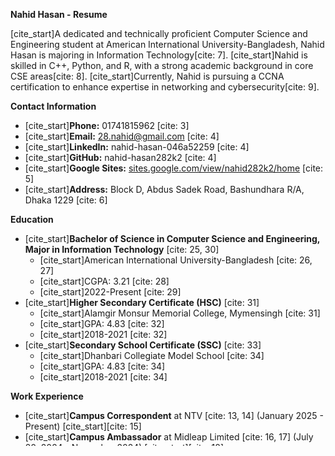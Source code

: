 **Nahid Hasan - Resume**

[cite\_start]A dedicated and technically proficient Computer Science and Engineering student at American International University-Bangladesh, Nahid Hasan is majoring in Information Technology[cite: 7]. [cite\_start]Nahid is skilled in C++, Python, and R, with a strong academic background in core CSE areas[cite: 8]. [cite\_start]Currently, Nahid is pursuing a CCNA certification to enhance expertise in networking and cybersecurity[cite: 9].

**Contact Information**

  * [cite\_start]**Phone:** 01741815962 [cite: 3]
  * [cite\_start]**Email:** 28.nahid@gmail.com [cite: 4]
  * [cite\_start]**LinkedIn:** nahid-hasan-046a52259 [cite: 4]
  * [cite\_start]**GitHub:** nahid-hasan282k2 [cite: 4]
  * [cite\_start]**Google Sites:** [sites.google.com/view/nahid282k2/home](https://www.google.com/search?q=https://sites.google.com/view/nahid282k2/home) [cite: 5]
  * [cite\_start]**Address:** Block D, Abdus Sadek Road, Bashundhara R/A, Dhaka 1229 [cite: 6]

**Education**

  * [cite\_start]**Bachelor of Science in Computer Science and Engineering, Major in Information Technology** [cite: 25, 30]
      * [cite\_start]American International University-Bangladesh [cite: 26, 27]
      * [cite\_start]CGPA: 3.21 [cite: 28]
      * [cite\_start]2022-Present [cite: 29]
  * [cite\_start]**Higher Secondary Certificate (HSC)** [cite: 31]
      * [cite\_start]Alamgir Monsur Memorial College, Mymensingh [cite: 31]
      * [cite\_start]GPA: 4.83 [cite: 32]
      * [cite\_start]2018-2021 [cite: 32]
  * [cite\_start]**Secondary School Certificate (SSC)** [cite: 33]
      * [cite\_start]Dhanbari Collegiate Model School [cite: 34]
      * [cite\_start]GPA: 4.83 [cite: 34]
      * [cite\_start]2018-2021 [cite: 34]

**Work Experience**

  * [cite\_start]**Campus Correspondent** at NTV [cite: 13, 14] (January 2025 - Present) [cite\_start][cite: 15]
  * [cite\_start]**Campus Ambassador** at Midleap Limited [cite: 16, 17] (July 20, 2024 - November 2024) [cite\_start][cite: 18]
  * [cite\_start]**Campus Ambassador** at ISHQOOL [cite: 20, 21] (November 2023 - March 2024) [cite\_start][cite: 22]

**Skills**

  * [cite\_start]**Programming Languages:** Python, R [cite: 37]
  * [cite\_start]**Databases and Version Control:** MySQL [cite: 39]
  * [cite\_start]**Software and Tools:** Machine Learning, Data Science, Cisco Packet Tracer [cite: 42]
  * [cite\_start]**Language Skills:** Bangla (Proficient), English (Upper Intermediate) [cite: 49, 50]

**Projects**

  * [cite\_start]"AQI Forecast" using machine learning models [cite: 43]
  * [cite\_start]"Online TECH Shop (Nahid's Shop)" using .Net Framework and SQL Server [cite: 44, 45]
  * [cite\_start]"Online Business Management" using Object Oriented Design Pattern [cite: 46, 47]

**Certifications & Training**

  * [cite\_start]**Cisco Certified Network Associate (CCNA)** - In Progress [cite: 24]
      * [cite\_start]**Institution:** AIUB Institute of Continuing Education [cite: 24]
      * [cite\_start]**Expected Completion:** September, 2025 [cite: 24]

**Research**

  * [cite\_start]**Research Interests:** Cyber Security, Artificial Intelligence (AI), Information Technology [cite: 52, 53, 54]
  * [cite\_start]**Ongoing Research Work:** "Enriching the use of technology in agriculture through artificial intelligence (AI) and more yield with less effort" [cite: 56, 57, 58]

**Achievements**

  * [cite\_start]IT Essential, Cisco Networking Academy [cite: 60]
  * [cite\_start]Certificate of Appreciation, Crossway Youth Alliance (1st National Islamic Carnival) [cite: 61, 62]
